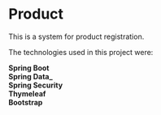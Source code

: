 # Product
This is a system for product registration.

The technologies used in this project were:

**Spring Boot  
Spring Data_  
Spring Security  
Thymeleaf  
Bootstrap**
